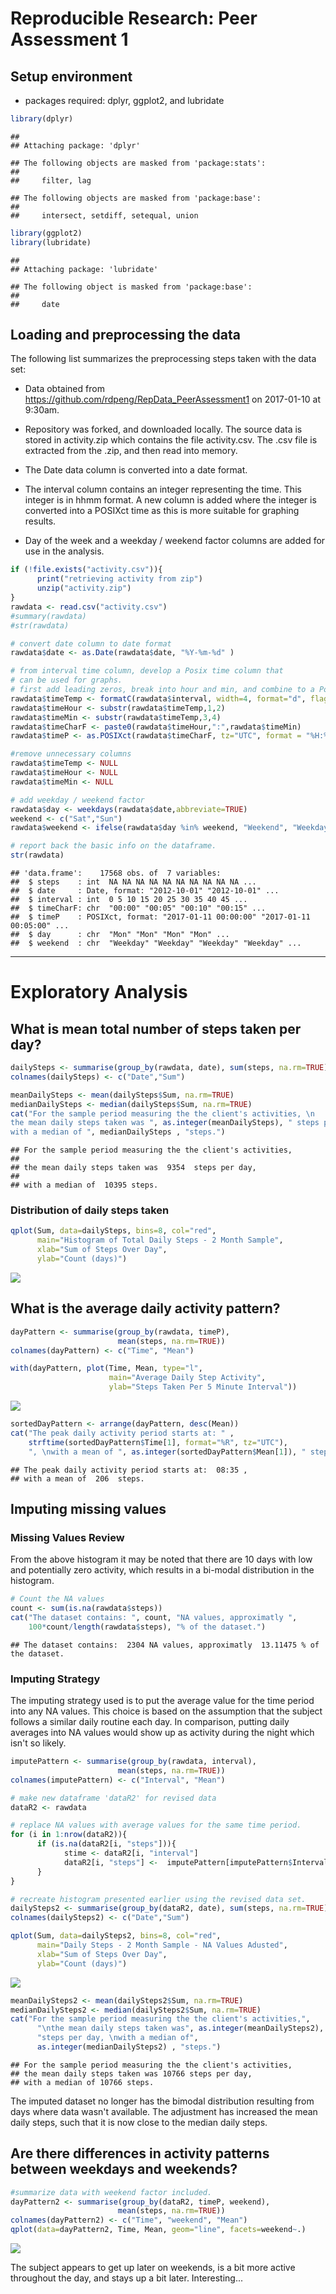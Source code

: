 # Reproducible Research: Peer Assessment 1

## Setup environment
- packages required:  dplyr, ggplot2, and lubridate


```r
library(dplyr)
```

```
## 
## Attaching package: 'dplyr'
```

```
## The following objects are masked from 'package:stats':
## 
##     filter, lag
```

```
## The following objects are masked from 'package:base':
## 
##     intersect, setdiff, setequal, union
```

```r
library(ggplot2)
library(lubridate)
```

```
## 
## Attaching package: 'lubridate'
```

```
## The following object is masked from 'package:base':
## 
##     date
```

## Loading and preprocessing the data

The following list summarizes the preprocessing steps taken with the data set:

- Data obtained from https://github.com/rdpeng/RepData_PeerAssessment1 on 2017-01-10 at 9:30am.  

- Repository was forked, and downloaded locally. The source data is stored in activity.zip which contains the file activity.csv. The .csv file is extracted from the .zip, and then read into memory.

- The Date data column is converted into a date format.

- The interval column contains an integer representing the time.  This integer is in hhmm format.  A new column is added where the integer is converted into a POSIXct time as this is more suitable for graphing results.

- Day of the week and a weekday / weekend factor columns are added for use in the analysis.



```r
if (!file.exists("activity.csv")){
      print("retrieving activity from zip")
      unzip("activity.zip")
}
rawdata <- read.csv("activity.csv")
#summary(rawdata)
#str(rawdata)

# convert date column to date format
rawdata$date <- as.Date(rawdata$date, "%Y-%m-%d" )

# from interval time column, develop a Posix time column that
# can be used for graphs.
# first add leading zeros, break into hour and min, and combine to a Posix time
rawdata$timeTemp <- formatC(rawdata$interval, width=4, format="d", flag="0")
rawdata$timeHour <- substr(rawdata$timeTemp,1,2)
rawdata$timeMin <- substr(rawdata$timeTemp,3,4)
rawdata$timeCharF <- paste0(rawdata$timeHour,":",rawdata$timeMin)
rawdata$timeP <- as.POSIXct(rawdata$timeCharF, tz="UTC", format = "%H:%M")

#remove unnecessary columns
rawdata$timeTemp <- NULL
rawdata$timeHour <- NULL
rawdata$timeMin <- NULL

# add weekday / weekend factor
rawdata$day <- weekdays(rawdata$date,abbreviate=TRUE)
weekend <- c("Sat","Sun")
rawdata$weekend <- ifelse(rawdata$day %in% weekend, "Weekend", "Weekday")

# report back the basic info on the dataframe.
str(rawdata)
```

```
## 'data.frame':	17568 obs. of  7 variables:
##  $ steps    : int  NA NA NA NA NA NA NA NA NA NA ...
##  $ date     : Date, format: "2012-10-01" "2012-10-01" ...
##  $ interval : int  0 5 10 15 20 25 30 35 40 45 ...
##  $ timeCharF: chr  "00:00" "00:05" "00:10" "00:15" ...
##  $ timeP    : POSIXct, format: "2017-01-11 00:00:00" "2017-01-11 00:05:00" ...
##  $ day      : chr  "Mon" "Mon" "Mon" "Mon" ...
##  $ weekend  : chr  "Weekday" "Weekday" "Weekday" "Weekday" ...
```

--------------------
# Exploratory Analysis

## What is mean total number of steps taken per day?


```r
dailySteps <- summarise(group_by(rawdata, date), sum(steps, na.rm=TRUE))
colnames(dailySteps) <- c("Date","Sum")

meanDailySteps <- mean(dailySteps$Sum, na.rm=TRUE)
medianDailySteps <- median(dailySteps$Sum, na.rm=TRUE)
cat("For the sample period measuring the the client's activities, \n
the mean daily steps taken was ", as.integer(meanDailySteps), " steps per day, \n
with a median of ", medianDailySteps , "steps.")
```

```
## For the sample period measuring the the client's activities, 
## 
## the mean daily steps taken was  9354  steps per day, 
## 
## with a median of  10395 steps.
```

### Distribution of daily steps taken


```r
qplot(Sum, data=dailySteps, bins=8, col="red",
      main="Histogram of Total Daily Steps - 2 Month Sample",
      xlab="Sum of Steps Over Day",
      ylab="Count (days)")
```

![](PA1-MrCheerful_files/figure-html/unnamed-chunk-4-1.png)<!-- -->

## What is the average daily activity pattern?


```r
dayPattern <- summarise(group_by(rawdata, timeP), 
                        mean(steps, na.rm=TRUE))
colnames(dayPattern) <- c("Time", "Mean")

with(dayPattern, plot(Time, Mean, type="l", 
                      main="Average Daily Step Activity",
                      ylab="Steps Taken Per 5 Minute Interval"))
```

![](PA1-MrCheerful_files/figure-html/unnamed-chunk-5-1.png)<!-- -->


```r
sortedDayPattern <- arrange(dayPattern, desc(Mean))
cat("The peak daily activity period starts at: " ,
    strftime(sortedDayPattern$Time[1], format="%R", tz="UTC"),
    ", \nwith a mean of ", as.integer(sortedDayPattern$Mean[1]), " steps.")
```

```
## The peak daily activity period starts at:  08:35 , 
## with a mean of  206  steps.
```

## Imputing missing values

### Missing Values Review
From the above histogram it may be noted that there are 10 days with low and  potentially zero activity, which results in a bi-modal distribution in the histogram.  


```r
# Count the NA values
count <- sum(is.na(rawdata$steps))
cat("The dataset contains: ", count, "NA values, approximatly ",
    100*count/length(rawdata$steps), "% of the dataset.")
```

```
## The dataset contains:  2304 NA values, approximatly  13.11475 % of the dataset.
```

### Imputing Strategy

The imputing strategy used is to put the average value for the time period into any NA values.  This choice is based on the assumption that the subject follows a similar daily routine each day. 
In comparison, putting daily averages into NA values would show up as activity during the night which isn't so likely.


```r
imputePattern <- summarise(group_by(rawdata, interval), 
                        mean(steps, na.rm=TRUE))
colnames(imputePattern) <- c("Interval", "Mean")

# make new dataframe 'dataR2' for revised data
dataR2 <- rawdata

# replace NA values with average values for the same time period.
for (i in 1:nrow(dataR2)){
      if (is.na(dataR2[i, "steps"])){
            stime <- dataR2[i, "interval"]
            dataR2[i, "steps"] <-  imputePattern[imputePattern$Interval==stime,"Mean"]
      }
}

# recreate histogram presented earlier using the revised data set.
dailySteps2 <- summarise(group_by(dataR2, date), sum(steps, na.rm=TRUE))
colnames(dailySteps2) <- c("Date","Sum")

qplot(Sum, data=dailySteps2, bins=8, col="red",
      main="Daily Steps - 2 Month Sample - NA Values Adusted",
      xlab="Sum of Steps Over Day",
      ylab="Count (days)")
```

![](PA1-MrCheerful_files/figure-html/unnamed-chunk-8-1.png)<!-- -->


```r
meanDailySteps2 <- mean(dailySteps2$Sum, na.rm=TRUE)
medianDailySteps2 <- median(dailySteps2$Sum, na.rm=TRUE)
cat("For the sample period measuring the the client's activities,",
      "\nthe mean daily steps taken was", as.integer(meanDailySteps2),
      "steps per day, \nwith a median of", 
      as.integer(medianDailySteps2) , "steps.")
```

```
## For the sample period measuring the the client's activities, 
## the mean daily steps taken was 10766 steps per day, 
## with a median of 10766 steps.
```

The imputed dataset no longer has the bimodal distribution resulting from days where data wasn't available.  The adjustment has increased the mean daily steps, such that it is now close to the median daily steps.

## Are there differences in activity patterns between weekdays and weekends?


```r
#summarize data with weekend factor included.
dayPattern2 <- summarise(group_by(dataR2, timeP, weekend), 
                        mean(steps, na.rm=TRUE))
colnames(dayPattern2) <- c("Time", "weekend", "Mean")
qplot(data=dayPattern2, Time, Mean, geom="line", facets=weekend~.)
```

![](PA1-MrCheerful_files/figure-html/unnamed-chunk-10-1.png)<!-- -->

The subject appears to get up later on weekends, is a bit more active throughout the day, and stays up a bit later.  Interesting...


